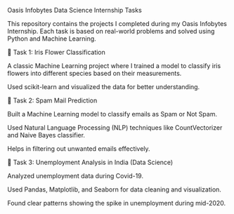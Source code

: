 Oasis Infobytes Data Science Internship Tasks

This repository contains the projects I completed during my Oasis Infobytes Internship. Each task is based on real-world problems and solved using Python and Machine Learning.

🔹 Task 1: Iris Flower Classification

A classic Machine Learning project where I trained a model to classify iris flowers into different species based on their measurements.

Used scikit-learn and visualized the data for better understanding.

🔹 Task 2: Spam Mail Prediction

Built a Machine Learning model to classify emails as Spam or Not Spam.

Used Natural Language Processing (NLP) techniques like CountVectorizer and Naive Bayes classifier.

Helps in filtering out unwanted emails effectively.

🔹 Task 3: Unemployment Analysis in India (Data Science)

Analyzed unemployment data during Covid-19.

Used Pandas, Matplotlib, and Seaborn for data cleaning and visualization.

Found clear patterns showing the spike in unemployment during mid-2020.
